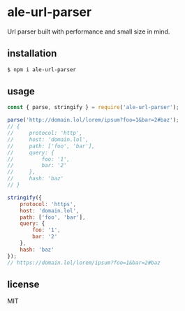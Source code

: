 # ale-url-parser

Url parser built with performance and small size in mind.

## installation

```sh
$ npm i ale-url-parser
```

## usage

```js
const { parse, stringify } = require('ale-url-parser');

parse('http://domain.lol/lorem/ipsum?foo=1&bar=2#baz');
// {
//     protocol: 'http',
//     host: 'domain.lol',
//     path: ['foo', 'bar'],
//     query: {
//         foo: '1',
//         bar: '2'
//     },
//     hash: 'baz'
// }

stringify({
    protocol: 'https',
    host: 'domain.lol',
    path: ['foo', 'bar'],
    query: {
        foo: '1',
        bar: '2'
    },
    hash: 'baz'
});
// https://domain.lol/lorem/ipsum?foo=1&bar=2#baz
```

## license

MIT
